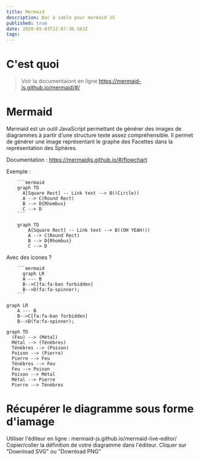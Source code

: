 ```yaml
---
title: Mermaid
description: Bac à sable pour mermaid JS
published: true
date: 2020-05-03T12:07:36.563Z
tags: 
---
```


# C'est quoi
> Voir la documentaiont en ligne https://mermaid-js.github.io/mermaid/#/

# Mermaid

Mermaid est un outil JavaScript permettant de générer des images de diagrammes à partir d'une structure texte assez compréhensible.
Il permet de générer une image représentant le graphe des Facettes dans la représentation des Sphères. 

Documentation : https://mermaidjs.github.io/#/flowchart

Exemple :
```
    ```mermaid
    graph TD
      A[Square Rect] -- Link text --> B((Circle))
  	  A --> C(Round Rect)
      B --> D{Rhombus}
      C --> D
    ```
```

```mermaid
	graph TD
		A[Square Rect] -- Link text --> B((OH YEAH!))
		A --> C(Round Rect)
		B --> D{Rhombus}
		C --> D
```

Avec des icones ?


```
    ```mermaid
	  graph LR
      A --- B
      B-->C[fa:fa-ban forbidden]
      B-->D(fa:fa-spinner);
    ```
```

<link rel="stylesheet" href="https://use.fontawesome.com/releases/v5.3.1/css/all.css" crossorigin="anonymous">

```mermaid
graph LR
    A --- B
    B-->C[fa:fa-ban forbidden]
    B-->D(fa:fa-spinner);
```

```mermaid
graph TD
  (Feu) --> (Métal)
  Métal --> (Ténèbres)
  Ténèbres --> (Poison)
  Poison --> (Pierre)
  Pierre --> Feu
  Ténèbres --> Feu
  Feu --> Poison
  Poison --> Métal
  Métal --> Pierre
  Pierre --> Ténèbres
```

# Récupérer le diagramme sous forme d'iamage

Utiliser l'éditeur en ligne : mermaid-js.github.io/mermaid-live-editor/
Copier/coller la définition de votre diagramme dans l'éditeur.
Cliquer sur "Download SVG" ou "Download PNG"